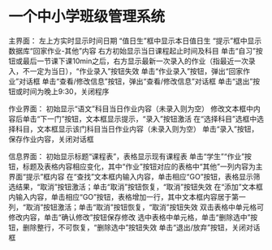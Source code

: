 # 一个中小学班级管理系统

主界面：
左上方实时显示时间日期
“值日生”框中显示本日值日生
“提示”框中显示数据库“回家作业-其他”内容
右方初始显示当日课程起止时间及科目
单击“自习”按钮或最后一节课下课10min之后，右方显示最新一次录入的作业（指最近一次录入，不一定为当日），“作业录入”按钮失效
单击“作业录入”按钮，弹出“回家作业”对话框
单击“查看/修改信息”按钮，弹出“查看/修改信息”对话框
单击“退出”按钮或时间为晚上9:30，关闭程序

作业界面：
初始显示“语文”科目当日作业内容（未录入则为空）
修改文本框中内容后单击“下一门”按钮，文本框显示提示，“录入”按钮激活
在“选择科目”选框中选择科目，文本框显示该门科目当日作业内容（未录入则为空）
单击“录入”按钮，保存作业内容，关闭对话框

信息界面：
初始显示标题“课程表”，表格显示现有课程表
单击“学生”“作业”按钮，标题及表格内容相应变化，其中“作业”按钮对应的表格中“其他”一列内容为主界面“提示”框内容
在“查找”文本框内输入内容，单击相应“GO”按钮，表格显示筛选结果，“取消”按钮激活；单击“取消”按钮恢复，“取消”按钮失效
在“添加”文本框内输入内容，单击相应“GO”按钮，表格增加一行，其中文本框内容居于第一列，“取消”按钮激活；单击“取消”按钮恢复，“取消”按钮失效
双击表格中单元格可修改内容，单击“确认修改”按钮保存修改
选中表格中单元格，单击“删除选中”按钮，删除整行，不可恢复，“删除选中”按钮失效
单击“退出/放弃”按钮，关闭对话框
